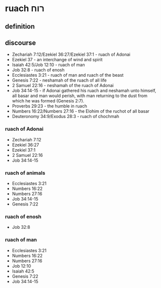 # ruach רוח

## definition

## discourse

- Zechariah 7:12/Ezekiel 36:27/Ezekiel 37:1 - ruach of Adonai
- Ezekiel 37 - an interchange of wind and spirit
- Isaiah 42:5/Job 12:10 - ruach of man
- Job 32:8 - ruach of enosh
- Ecclesiastes 3:21 - ruach of man and ruach of the beast
- Genesis 7:22 - neshamah of the ruach of all life
- 2 Samuel 22:16 - neshamah of the ruach of Adonai
- Job 34:14-15 - if Adonai gathered his ruach and neshamah unto himself, all basar and man would perish, with man returning to the dust from which he was formed (Genesis 2:7).
- Proverbs 29:23 - the humble in ruach
- Numbers 16:22/Numbers 27:16 - the Elohim of the ruchot of all basar
- Deuteronomy 34:9/Exodus 28:3 - ruach of chochmah

### ruach of Adonai

- Zechariah 7:12
- Ezekiel 36:27
- Ezekiel 37:1
- 2 Samuel 22:16
- Job 34:14-15

### ruach of animals

- Ecclesiastes 3:21
- Numbers 16:22
- Numbers 27:16
- Job 34:14-15
- Genesis 7:22

### ruach of enosh

- Job 32:8

### ruach of man

- Ecclesiastes 3:21
- Numbers 16:22
- Numbers 27:16
- Job 12:10
- Isaiah 42:5
- Genesis 7:22
- Job 34:14-15